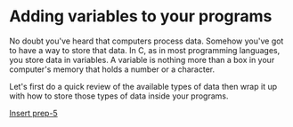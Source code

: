 # Adding variables to your programs

No doubt you've heard that computers process data. Somehow you've got to have a way to store that data. In C, as in most programming languages, you store data in variables. A variable is nothing more than a box in your computer's memory that holds a number or a character.

Let's first do a quick review of the available types of data then wrap it up with how to store those types of data inside your programs.

[Insert prep-5](http://)
